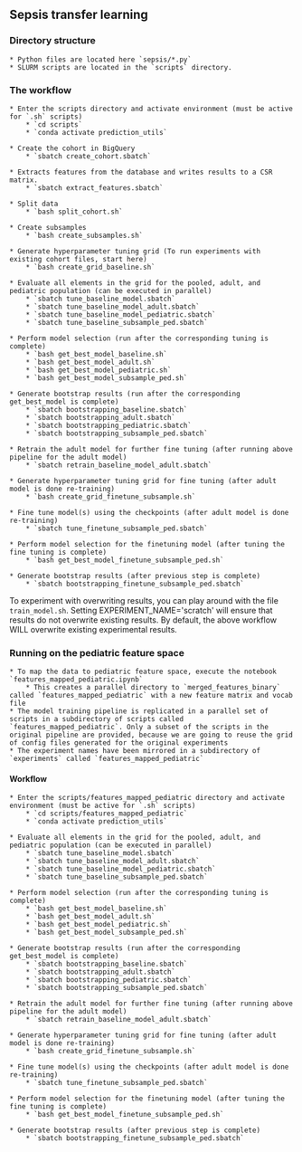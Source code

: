 ## Sepsis transfer learning


### Directory structure
    * Python files are located here `sepsis/*.py`
    * SLURM scripts are located in the `scripts` directory.

### The workflow
    
    * Enter the scripts directory and activate environment (must be active for `.sh` scripts)
        * `cd scripts`
        * `conda activate prediction_utils`

    * Create the cohort in BigQuery
        * `sbatch create_cohort.sbatch`

    * Extracts features from the database and writes results to a CSR matrix.
        * `sbatch extract_features.sbatch`
    
    * Split data
        * `bash split_cohort.sh`

    * Create subsamples
        * `bash create_subsamples.sh`

    * Generate hyperparameter tuning grid (To run experiments with existing cohort files, start here)
        * `bash create_grid_baseline.sh`
    
    * Evaluate all elements in the grid for the pooled, adult, and pediatric population (can be executed in parallel)
        * `sbatch tune_baseline_model.sbatch`
        * `sbatch tune_baseline_model_adult.sbatch`
        * `sbatch tune_baseline_model_pediatric.sbatch`
        * `sbatch tune_baseline_subsample_ped.sbatch`
    
    * Perform model selection (run after the corresponding tuning is complete)
        * `bash get_best_model_baseline.sh`
        * `bash get_best_model_adult.sh`
        * `bash get_best_model_pediatric.sh`
        * `bash get_best_model_subsample_ped.sh`

    * Generate bootstrap results (run after the corresponding get_best_model is complete)
        * `sbatch bootstrapping_baseline.sbatch`
        * `sbatch bootstrapping_adult.sbatch`
        * `sbatch bootstrapping_pediatric.sbatch`
        * `sbatch bootstrapping_subsample_ped.sbatch`
    
    * Retrain the adult model for further fine tuning (after running above pipeline for the adult model)
        * `sbatch retrain_baseline_model_adult.sbatch`

    * Generate hyperparameter tuning grid for fine tuning (after adult model is done re-training)
        * `bash create_grid_finetune_subsample.sh`
    
    * Fine tune model(s) using the checkpoints (after adult model is done re-training)
        * `sbatch tune_finetune_subsample_ped.sbatch`

    * Perform model selection for the finetuning model (after tuning the fine tuning is complete)
        * `bash get_best_model_finetune_subsample_ped.sh`

    * Generate bootstrap results (after previous step is complete)
        * `sbatch bootstrapping_finetune_subsample_ped.sbatch`

To experiment with overwriting results, you can play around with the file `train_model.sh`.
Setting EXPERIMENT_NAME='scratch' will ensure that results do not overwrite existing results. By default, the above workflow WILL overwrite existing experimental results.

### Running on the pediatric feature space

    * To map the data to pediatric feature space, execute the notebook `features_mapped_pediatric.ipynb`
        * This creates a parallel directory to `merged_features_binary` called `features_mapped_pediatric` with a new feature matrix and vocab file
    * The model training pipeline is replicated in a parallel set of scripts in a subdirectory of scripts called `features_mapped_pediatric`. Only a subset of the scripts in the original pipeline are provided, because we are going to reuse the grid of config files generated for the original experiments
    * The experiment names have been mirrored in a subdirectory of `experiments` called `features_mapped_pediatric`

#### Workflow
    
    * Enter the scripts/features_mapped_pediatric directory and activate environment (must be active for `.sh` scripts)
        * `cd scripts/features_mapped_pediatric`
        * `conda activate prediction_utils`

    * Evaluate all elements in the grid for the pooled, adult, and pediatric population (can be executed in parallel)
        * `sbatch tune_baseline_model.sbatch`
        * `sbatch tune_baseline_model_adult.sbatch`
        * `sbatch tune_baseline_model_pediatric.sbatch`
        * `sbatch tune_baseline_subsample_ped.sbatch`

    * Perform model selection (run after the corresponding tuning is complete)
        * `bash get_best_model_baseline.sh`
        * `bash get_best_model_adult.sh`
        * `bash get_best_model_pediatric.sh`
        * `bash get_best_model_subsample_ped.sh`

    * Generate bootstrap results (run after the corresponding get_best_model is complete)
        * `sbatch bootstrapping_baseline.sbatch`
        * `sbatch bootstrapping_adult.sbatch`
        * `sbatch bootstrapping_pediatric.sbatch`
        * `sbatch bootstrapping_subsample_ped.sbatch`

    * Retrain the adult model for further fine tuning (after running above pipeline for the adult model)
        * `sbatch retrain_baseline_model_adult.sbatch`

    * Generate hyperparameter tuning grid for fine tuning (after adult model is done re-training)
        * `bash create_grid_finetune_subsample.sh`

    * Fine tune model(s) using the checkpoints (after adult model is done re-training)
        * `sbatch tune_finetune_subsample_ped.sbatch`

    * Perform model selection for the finetuning model (after tuning the fine tuning is complete)
        * `bash get_best_model_finetune_subsample_ped.sh`

    * Generate bootstrap results (after previous step is complete)
        * `sbatch bootstrapping_finetune_subsample_ped.sbatch`